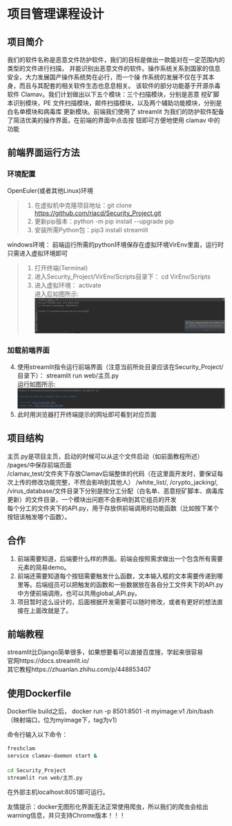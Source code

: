 # 项目管理课程设计
## 项目简介
我们的软件名称是恶意文件防护软件，我们的目标是做出一款能对在一定范围内的类型的文件进行扫描，
并能识别出恶意文件的软件。操作系统关系到国家的信息安全，大力发展国产操作系统势在必行，而一个操
作系统的发展不仅在于其本身，而且与其配套的相关软件生态也息息相关。
该软件的部分功能基于开源杀毒软件 Clamav。我们计划做出以下五个模块：三个扫描模块，分别是恶意
挖矿脚本识别模块，PE 文件扫描模块，邮件扫描模块，以及两个辅助功能模块，分别是白名单模块和病毒库
更新模块。前端我们使用了 streamlit 为我们的防护软件配备了简洁优美的操作界面，在前端的界面中点击按 钮即可方便地使用 clamav 中的功能

## 前端界面运行方法
### 环境配置
OpenEuler(或者其他Linux)环境
>1. 在虚拟机中克隆项目地址：git clone https://github.com/riacd/Security_Project.git
>2. 更新pip版本：python -m pip install --upgrade pip
>3. 安装所需Python包：pip3 install streamlit

[comment]: <> ">3. 安装所需Python包：pip3 install -r requirements.txt  "

windows环境：
前端运行所需的python环境保存在虚拟环境VirEnv里面，运行时只需进入虚拟环境即可
>1. 打开终端(Terminal)
>2. 进入Security_Project/VirEnv/Scripts目录下：
>     cd VirEnv/Scripts
>3. 进入虚拟环境： 
>     activate  
>     进入后如图所示:![img.png](img.png)

### 加载前端界面
4. 使用streamlit指令运行前端界面（注意当前所处目录应该在Security_Project/目录下）：
    streamlit run web/主页.py  
   运行如图所示:![img_1.png](img_1.png)  
5. 此时用浏览器打开终端提示的网址即可看到对应页面


## 项目结构
主页.py是项目主页，启动的时候可以从这个文件启动（如前面教程所述）  
/pages/中保存前端页面  
/clamav_test/文件夹下存放Clamav后端整体的代码（在这里面开发时，要保证每次上传的修改功能完整，不然会影响到其他人）
/white_list/, /crypto_jacking/, /virus_database/文件目录下分别是按分工分配（白名单、恶意挖矿脚本、病毒库更新）的文件目录，一个模块出问题不会影响到其它组员的开发  
每个分工的文件夹下的API.py，用于存放供前端调用的功能函数（比如按下某个按钮该触发哪个函数）。

## 合作
1. 前端需要知道，后端要什么样的界面。前端会按照需求做出一个包含所有需要元素的简易demo。  
2. 前端还需要知道每个按钮需要触发什么函数，文本输入框的文本需要传递到哪里等。后端组员可以把触发的函数和一些数据放在各自分工文件夹下的API.py中方便前端调用，也可以共用global_API.py。  
3. 项目暂时这么设计的，后面根据开发需要可以随时修改，或者有更好的想法直接在上面改就是了。

## 前端教程
streamlit比Django简单很多，如果想要看可以直接百度搜，学起来很容易  
官网https://docs.streamlit.io/  
其它教程https://zhuanlan.zhihu.com/p/448853407  

## 使用Dockerfile

Dockerfile build之后， docker run -p 8501:8501 -it myimage:v1 /bin/bash（映射端口，位为myimage下，tag为v1）

命令行输入以下命令：

```sh
freshclam
service clamav-daemon start &

cd Security_Project
streamlit run web/主页.py
```

在外部主机localhost:8051即可运行。

友情提示：docker无图形化界面无法正常使用爬虫，所以我们的爬虫会给出warning信息，并只支持Chrome版本！！！
